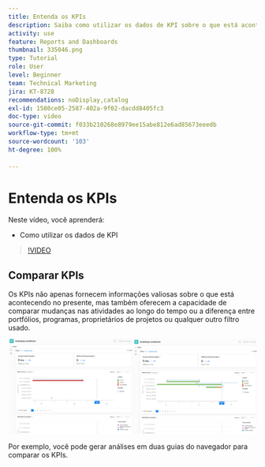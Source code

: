 ```yaml
---
title: Entenda os KPIs
description: Saiba como utilizar os dados de KPI sobre o que está acontecendo no presente, bem como sobre as tendências passadas.
activity: use
feature: Reports and Dashboards
thumbnail: 335046.png
type: Tutorial
role: User
level: Beginner
team: Technical Marketing
jira: KT-8728
recommendations: noDisplay,catalog
exl-id: 1580ce05-2587-402a-9f02-dacdd8405fc3
doc-type: video
source-git-commit: f033b210268e8979ee15abe812e6ad85673eeedb
workflow-type: tm+mt
source-wordcount: '103'
ht-degree: 100%

---
```


# Entenda os KPIs

Neste vídeo, você aprenderá:

* Como utilizar os dados de KPI

>[!VIDEO](https://video.tv.adobe.com/v/335046/?quality=12&learn=on)

## Comparar KPIs

Os KPIs não apenas fornecem informações valiosas sobre o que está acontecendo no presente, mas também oferecem a capacidade de comparar mudanças nas atividades ao longo do tempo ou a diferença entre portfólios, programas, proprietários de projetos ou qualquer outro filtro usado.

![Uma imagem mostrando duas guias do navegador lado a lado](assets/section-2-0.png)

Por exemplo, você pode gerar análises em duas guias do navegador para comparar os KPIs.
